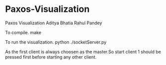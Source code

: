 Paxos-Visualization
===================

Paxos Visualization
Aditya Bhatia
Rahul Pandey 

To compile.
make

To run the visualization.
python ./socketServer.py

As the first client is always choosen as the master.So start client 1 should be
pressed first before starting any other client.
